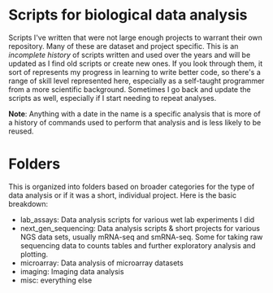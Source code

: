 # Scripts for biological data analysis
Scripts I've written that were not large enough projects to warrant their own repository. Many of these are dataset and project specific. This is an *incomplete history* of scripts written and used over the years and will be updated as I find old scripts or create new ones. If you look through them, it sort of represents my progress in learning to write better code, so there's a range of skill level represented here, especially as a self-taught programmer from a more scientific background. Sometimes I go back and update the scripts as well, especially if I start needing to repeat analyses. 


**Note**: Anything with a date in the name is a specific analysis that is more of a history of commands used to perform that analysis and is less likely to be reused. 


# Folders
This is organized into folders based on broader categories for the type of data analysis or if it was a short, individual project. Here is the basic breakdown:


- lab_assays: Data analysis scripts for various wet lab experiments I did
- next_gen_sequencing: Data analysis scripts & short projects for various NGS data sets, usually mRNA-seq and smRNA-seq. Some for taking raw sequencing data to counts tables and further exploratory analysis and plotting.
- microarray: Data analysis of microarray datasets
- imaging: Imaging data analysis
- misc: everything else

